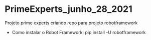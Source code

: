 # PrimeExperts_junho_28_2021
Projeto prime experts criando repo para projeto robotframework

- Como instalar o Robot Framework:
pip install -U robotframework

